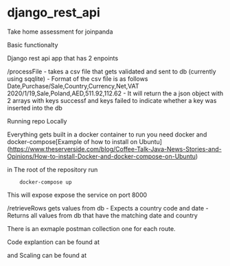 # django_rest_api

Take home assessment for joinpanda

Basic functionalty 

Django rest api app that has 2 enpoints

/processFile - takes a csv file that gets validated and sent to db (currently using sqqlite)
    - Format of the csv file is as follows 
        Date,Purchase/Sale,Country,Currency,Net,VAT
        2020/1/19,Sale,Poland,AED,511.92,112.62
    - It will return the a json object with 2 arrays with keys successf and keys failed to indicate whether a key was inserted into the db

Running repo Locally

Everything gets built in a docker container to run you need docker and docker-compose[Example of how to install on Ubuntu] (https://www.theserverside.com/blog/Coffee-Talk-Java-News-Stories-and-Opinions/How-to-install-Docker-and-docker-compose-on-Ubuntu)

in The root of the repository run 

```
    docker-compose up
```
This will expose expose the service on port 8000


/retrieveRows gets values from db
    - Expects a country code and date 
    - Returns all values from db that have the matching date and country
    
  There is an exmaple postman collection one for each route.
  
  Code explantion can be found at
  
  and Scaling can be found at


